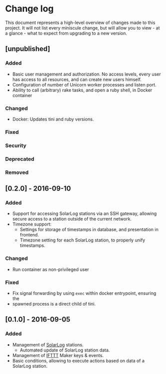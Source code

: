 # Change log

This document represents a high-level overview of changes made to this project.
It will not list every miniscule change, but will allow you to view - at a
glance - what to expect from upgrading to a new version.

## [unpublished]

### Added

- Basic user management and authorization. No access levels, every user has
  access to all resources, and can create new users himself.
- Configuration of number of Unicorn worker processes and listen port.
- Ability to call (arbitrary) rake tasks, and open a ruby shell, in Docker
  container

### Changed

- Docker: Updates tini and ruby versions.

### Fixed

### Security

### Deprecated

### Removed


## [0.2.0] - 2016-09-10

### Added

- Support for accessing SolarLog stations via an SSH gateway, allowing secure
  access to a station outside of the current network.
- Timezone support:
  - Settings for storage of timestamps in database, and presentation in
    frontend.
  - Timezone setting for each SolarLog station, to properly unify timestamps.

### Changed

- Run container as non-privileged user

### Fixed

- Fix signal forwarding by using `exec` within docker entrypoint, ensuring the
- spawned process is a direct child of tini.


## [0.1.0] - 2016-09-05

### Added

- Management of [SolarLog](http://www.solar-log.com) stations.
  - Automated update of SolarLog station data.
- Management of [IFTTT](http://ifttt.com) Maker keys & events.
- Basic conditions, allowing to execute actions based on data of a SolarLog
  station.
